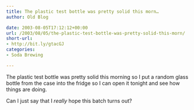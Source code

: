 ```yaml
---
title: The plastic test bottle was pretty solid this morn…
author: Old Blog

date: 2003-08-05T17:12:12+00:00
url: /2003/08/05/the-plastic-test-bottle-was-pretty-solid-this-morn/
short-url:
- http://bit.ly/gtacGJ
categories:
- Soda Brewing

---
```

<div class='microid-http+http:sha1:5ca7437d69a6b3ba2da6e88e2c75724f8c515e33'>

The plastic test bottle was pretty solid this morning so I put a random glass bottle from the case into the fridge so I can open it tonight and see how things are doing.



Can I just say that I <em>really</em> hope this batch turns out?

